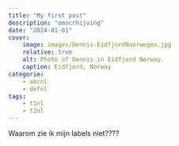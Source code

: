 ```yaml
---
title: "My first post"
description: "omscrhijving"
date: "2024-01-01"
cover:
    image: images/Dennis-EidfjordNoorwegen.jpg
    relative: true
    alt: Photo of Dennis in Eidfjord Norway.
    caption: Eidfjord, Norway
categorie:
    - abcnl
    - defnl
tags:
    - t1nl
    - t2nl
---
```

Waarom zie ik mijn labels niet????